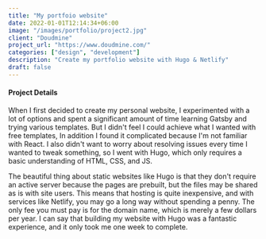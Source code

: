 ```yaml
---
title: "My portfoio website"
date: 2022-01-01T12:14:34+06:00
image: "/images/portfolio/project2.jpg"
client: "Doudmine"
project_url: "https://www.doudmine.com/"
categories: ["design", "development"]
description: "Create my portfolio website with Hugo & Netlify"
draft: false
---
```


#### Project Details

When I first decided to create my personal website, I experimented with a lot of options and spent a significant amount of time learning Gatsby and trying various templates. But I didn't feel I could achieve what I wanted with free templates, In addition I found it complicated because I'm not familiar with React. I also didn't want to worry about resolving issues every time I wanted to tweak something, so I went with Hugo, which only requires a basic understanding of HTML, CSS, and JS.

The beautiful thing about static websites like Hugo is that they don't require an active server because the pages are prebuilt, but the files may be shared as is with site users. This means that hosting is quite inexpensive, and with services like Netlify, you may go a long way without spending a penny. The only fee you must pay is for the domain name, which is merely a few dollars per year. I can say that building my website with Hugo was a fantastic experience, and it only took me one week to complete.
